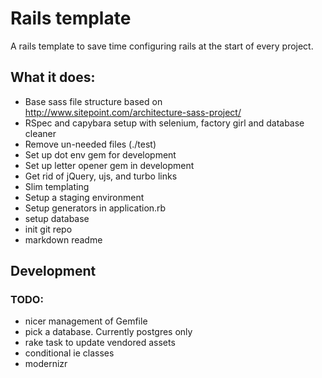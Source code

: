 # Rails template

A rails template to save time configuring rails at the start of every project.

## What it does:

* Base sass file structure based on http://www.sitepoint.com/architecture-sass-project/
* RSpec and capybara setup with selenium, factory girl and database cleaner
* Remove un-needed files (./test)
* Set up dot env gem for development
* Set up letter opener gem in development
* Get rid of jQuery, ujs, and turbo links
* Slim templating
* Setup a staging environment
* Setup generators in application.rb
* setup database
* init git repo
* markdown readme

## Development

### TODO:

* nicer management of Gemfile
* pick a database. Currently postgres only
* rake task to update vendored assets
* conditional ie classes
* modernizr

